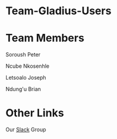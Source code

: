 # Team-Gladius-Users


# Team Members

Soroush Peter

Ncube Nkosenhle

Letsoalo Joseph 

Ndung'u Brian


# Other Links 

Our <a href="https://gladios-users.slack.com/">Slack</a> Group

